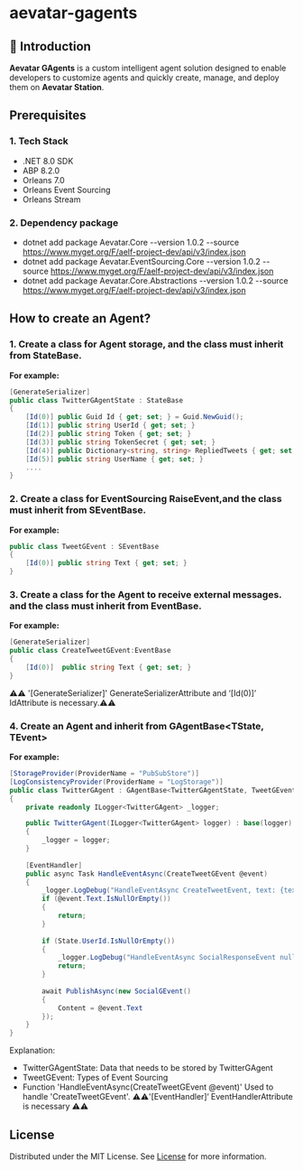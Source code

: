 # aevatar-gagents

## 🚀 Introduction
 **Aevatar GAgents** is a custom intelligent agent solution designed to enable developers to customize agents and quickly create, manage, and deploy them on **Aevatar Station**.
 
## Prerequisites
### 1. Tech Stack
- .NET 8.0 SDK
- ABP 8.2.0
- Orleans 7.0
- Orleans Event Sourcing
- Orleans Stream
### 2. Dependency package
- dotnet add package Aevatar.Core --version 1.0.2 --source https://www.myget.org/F/aelf-project-dev/api/v3/index.json
- dotnet add package Aevatar.EventSourcing.Core --version 1.0.2 --source https://www.myget.org/F/aelf-project-dev/api/v3/index.json
- dotnet add package Aevatar.Core.Abstractions --version 1.0.2 --source https://www.myget.org/F/aelf-project-dev/api/v3/index.json

## How to create an Agent?

### 1. Create a class for Agent storage, and the class must inherit from StateBase.
**For example:**
```csharp
[GenerateSerializer]
public class TwitterGAgentState : StateBase
{
    [Id(0)] public Guid Id { get; set; } = Guid.NewGuid();
    [Id(1)] public string UserId { get; set; }
    [Id(2)] public string Token { get; set; }
    [Id(3)] public string TokenSecret { get; set; }
    [Id(4)] public Dictionary<string, string> RepliedTweets { get; set; }
    [Id(5)] public string UserName { get; set; }
    ....
}
```

### 2. Create a class for EventSourcing **RaiseEvent**,and the class must inherit from SEventBase.
**For example:**
```csharp
public class TweetGEvent : SEventBase
{
    [Id(0)] public string Text { get; set; }
}
```

### 3. Create a class for the Agent to receive external messages. and the class must inherit from EventBase.
**For example:**
```csharp
[GenerateSerializer]
public class CreateTweetGEvent:EventBase
{
    [Id(0)]  public string Text { get; set; }
}
```
⚠️⚠️ '[GenerateSerializer]' GenerateSerializerAttribute and ‘[Id(0)]’ IdAttribute is necessary.⚠️⚠️

### 4. Create an Agent and inherit from GAgentBase<TState, TEvent>
**For example:**
``` csharp
[StorageProvider(ProviderName = "PubSubStore")]
[LogConsistencyProvider(ProviderName = "LogStorage")]
public class TwitterGAgent : GAgentBase<TwitterGAgentState, TweetGEvent>, ITwitterGAgent
{
    private readonly ILogger<TwitterGAgent> _logger;

    public TwitterGAgent(ILogger<TwitterGAgent> logger) : base(logger)
    {
        _logger = logger;
    }
    
    [EventHandler]
    public async Task HandleEventAsync(CreateTweetGEvent @event)
    {
        _logger.LogDebug("HandleEventAsync CreateTweetEvent, text: {text}", @event.Text);
        if (@event.Text.IsNullOrEmpty())
        {
            return;
        }
        
        if (State.UserId.IsNullOrEmpty())
        {
            _logger.LogDebug("HandleEventAsync SocialResponseEvent null userId");
            return;
        }
        
        await PublishAsync(new SocialGEvent()
        {
            Content = @event.Text
        });
    }
}
```
Explanation:
- TwitterGAgentState: Data that needs to be stored by TwitterGAgent
- TweetGEvent: Types of Event Sourcing
- Function 'HandleEventAsync(CreateTweetGEvent @event)' Used to handle 'CreateTweetGEvent'.
⚠️⚠️'[EventHandler]‘ EventHandlerAttribute is necessary ⚠️⚠️

## License
Distributed under the MIT License. See [License](LICENSE) for more information.